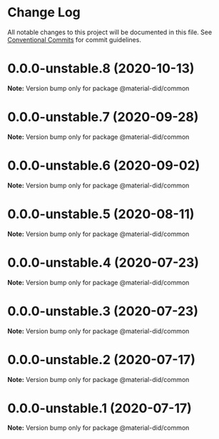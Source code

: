 # Change Log

All notable changes to this project will be documented in this file.
See [Conventional Commits](https://conventionalcommits.org) for commit guidelines.

# 0.0.0-unstable.8 (2020-10-13)

**Note:** Version bump only for package @material-did/common





# 0.0.0-unstable.7 (2020-09-28)

**Note:** Version bump only for package @material-did/common





# 0.0.0-unstable.6 (2020-09-02)

**Note:** Version bump only for package @material-did/common





# 0.0.0-unstable.5 (2020-08-11)

**Note:** Version bump only for package @material-did/common





# 0.0.0-unstable.4 (2020-07-23)

**Note:** Version bump only for package @material-did/common





# 0.0.0-unstable.3 (2020-07-23)

**Note:** Version bump only for package @material-did/common





# 0.0.0-unstable.2 (2020-07-17)

**Note:** Version bump only for package @material-did/common





# 0.0.0-unstable.1 (2020-07-17)

**Note:** Version bump only for package @material-did/common
